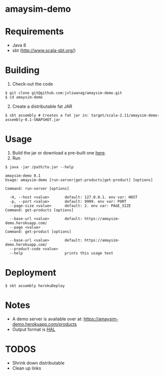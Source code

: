 # amaysim-demo

# Requirements

* Java 8
* sbt (http://www.scala-sbt.org/)

# Building

1. Check-out the code

  ```
  $ git clone git@github.com:jvliwanag/amaysim-demo.git
  $ cd amaysim-demo
  ```
  
2. Create a distributable fat JAR

  ```
  $ sbt assembly # Creates a fat jar in: target/scala-2.11/amaysim-demo-assembly-0.1-SNAPSHOT.jar
  ```

# Usage

1. Build the jar or download a pre-built one [here](http://bit.ly/amaysim-demo).
2. Run

```
$ java -jar /path/to.jar --help

amaysim-demo 0.1
Usage: amaysim-demo [run-server|get-products|get-product] [options]

Command: run-server [options]

  -H, --host <value>       default: 127.0.0.1. env var: HOST
  -p, --port <value>       default: 9999. env var: PORT
  --page-size <value>      default: 2. env var: PAGE_SIZE
Command: get-products [options]

  --base-url <value>       default: https://amaysim-demo.herokuapp.com/
  --page <value>
Command: get-product [options]

  --base-url <value>       default: https://amaysim-demo.herokuapp.com/
  --product-code <value>
  --help                   prints this usage text
```

# Deployment

```
$ sbt assembly herokuDeploy
```

# Notes

* A demo server is available over at: https://amaysim-demo.herokuapp.com/products
* Output format is [HAL](http://stateless.co/hal_specification.html)

# TODOS

* Shrink down distributable
* Clean up links
